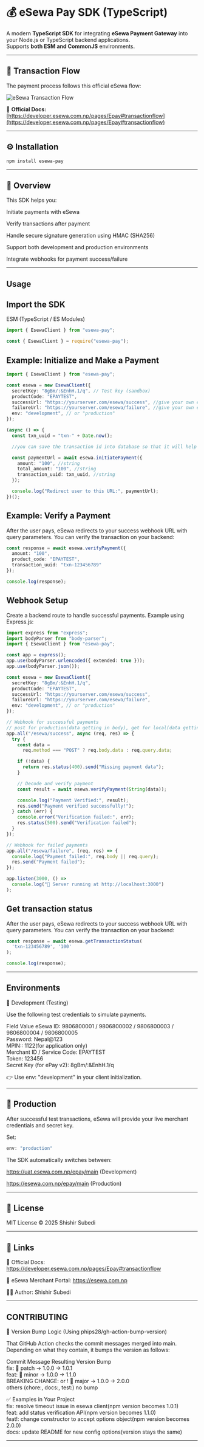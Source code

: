 # 💰 eSewa Pay SDK (TypeScript)

A modern **TypeScript SDK** for integrating **eSewa Payment Gateway** into your Node.js or TypeScript backend applications.  
Supports **both ESM and CommonJS** environments.

---

## 📸 Transaction Flow

The payment process follows this official eSewa flow:

![eSewa Transaction Flow](https://cdn.esewa.com.np/merchant/devdocs/images/system_interaction-02.jpg)

🔗 **Official Docs:** [https://developer.esewa.com.np/pages/Epay#transactionflow](https://developer.esewa.com.np/pages/Epay#transactionflow)

---

## ⚙️ Installation

```bash
npm install esewa-pay
```

--- 
## 🧠 Overview

This SDK helps you:

Initiate payments with eSewa

Verify transactions after payment

Handle secure signature generation using HMAC (SHA256)

Support both development and production environments

Integrate webhooks for payment success/failure

---

## Usage
## Import the SDK

ESM (TypeScript / ES Modules)

```ts
import { EsewaClient } from "esewa-pay";
```

```ts
const { EsewaClient } = require("esewa-pay");
```

## Example: Initialize and Make a Payment
```ts
import { EsewaClient } from "esewa-pay";

const esewa = new EsewaClient({
  secretKey: "8gBm/:&EnhH.1/q", // Test key (sandbox)
  productCode: "EPAYTEST",
  successUrl: "https://yourserver.com/esewa/success", //give your own end point and handle the processing here. Make a webhook in this url.
  failureUrl: "https://yourserver.com/esewa/failure", //give your own end point and handle the processing here.
  env: "development", // or "production"
});

(async () => {
  const txn_uuid = "txn-" + Date.now();

  //you can save the transaction id into database so that it will help in referencing the data later.

  const paymentUrl = await esewa.initiatePayment({
    amount: "100", //string
    total_amount: "100", //string
    transaction_uuid: txn_uuid, //string
  });

  console.log("Redirect user to this URL:", paymentUrl);
})();

```

## Example: Verify a Payment
After the user pays, eSewa redirects to your success webhook URL with query parameters.
You can verify the transaction on your backend:

```ts
const response = await esewa.verifyPayment({
  amount: "100",
  product_code: "EPAYTEST",
  transaction_uuid: "txn-123456789"
});

console.log(response);
```

## Webhook Setup
Create a backend route to handle successful payments.
Example using Express.js:

```ts
import express from "express";
import bodyParser from "body-parser";
import { EsewaClient } from "esewa-pay";

const app = express();
app.use(bodyParser.urlencoded({ extended: true }));
app.use(bodyParser.json());

const esewa = new EsewaClient({
  secretKey: "8gBm/:&EnhH.1/q",
  productCode: "EPAYTEST",
  successUrl: "https://yourserver.com/esewa/success",
  failureUrl: "https://yourserver.com/esewa/failure",
  env: "development", // or "production"
});

// Webhook for successful payments
// post for production(data getting in body), get for local(data getting in query)
app.all("/esewa/success", async (req, res) => {
  try {
    const data =
      req.method === "POST" ? req.body.data : req.query.data;

    if (!data) {
      return res.status(400).send("Missing payment data");
    }

    // Decode and verify payment
    const result = await esewa.verifyPayment(String(data));

    console.log("Payment Verified:", result);
    res.send("Payment verified successfully!");
  } catch (err) {
    console.error("Verification failed:", err);
    res.status(500).send("Verification failed");
  }
});

// Webhook for failed payments
app.all("/esewa/failure", (req, res) => {
  console.log("Payment failed:", req.body || req.query);
  res.send("Payment failed");
});

app.listen(3000, () =>
  console.log("🚀 Server running at http://localhost:3000")
);

```

## Get transaction status
After the user pays, eSewa redirects to your success webhook URL with query parameters.
You can verify the transaction on your backend:

```ts
const response = await esewa.getTransactionStatus(
  'txn-123456789', '100'
);

console.log(response);
```

---

## Environments
🧪 Development (Testing)

Use the following test credentials to simulate payments.

Field	Value
eSewa ID:	9806800001 / 9806800002 / 9806800003 / 9806800004 / 9806800005  
Password:	Nepal@123  
MPIN::	1122(for application only)  
Merchant ID / Service Code:	EPAYTEST  
Token:	123456  
Secret Key (for ePay v2):	8gBm/:&EnhH.1/q  

👉 Use env: "development" in your client initialization.

---
## 💼 Production
After successful test transactions, eSewa will provide your live merchant credentials and secret key.

Set:
```ts
env: "production"
```

The SDK automatically switches between:

https://uat.esewa.com.np/epay/main (Development)

https://esewa.com.np/epay/main (Production)

---
## 📄 License

MIT License
 © 2025 Shishir Subedi

---
## 🧭 Links

🔗 Official Docs: https://developer.esewa.com.np/pages/Epay#transactionflow

💬 eSewa Merchant Portal: https://esewa.com.np

🧑‍💻 Author: Shishir Subedi

---

## CONTRIBUTING
🧠 Version Bump Logic (Using phips28/gh-action-bump-version)  

That GitHub Action checks the commit messages merged into main.  
Depending on what they contain, it bumps the version as follows:  

Commit Message	Resulting Version Bump  
fix:	🔹 patch → 1.0.0 → 1.0.1  
feat:	🔸 minor → 1.0.0 → 1.1.0  
BREAKING CHANGE: or !	🔺 major → 1.0.0 → 2.0.0  
others (chore:, docs:, test:)	no bump  

✅ Examples in Your Project  
fix: resolve timeout issue in esewa client(npm version becomes 1.0.1)  
feat: add status verification API(npm version becomes 1.1.0)  
feat!: change constructor to accept options object(npm version becomes 2.0.0)  
docs: update README for new config options(version stays the same)  

---